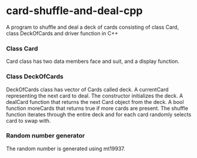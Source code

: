 # card-shuffle-and-deal-cpp
A program to shuffle and deal a deck of cards consisting of class Card, class DeckOfCards and driver function in C++

### Class Card
Card class has two data members face and suit, and a display function.

### Class DeckOfCards
DeckOfCards class has vector of Cards called deck.
A currentCard representing the next card to deal.
The constructor initializes the deck.
A dealCard function that returns the next Card object from the deck.
A bool function moreCards that returns true if more cards are present.
The shuffle function iterates through the entire deck and for each card randomly selects card to swap with.

### Random number generator
The random number is generated using mt19937. 
